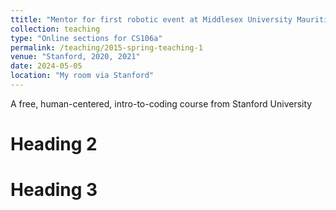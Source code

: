 ```yaml
---
ttitle: "Mentor for first robotic event at Middlesex University Mauritius"
collection: teaching
type: "Online sections for CS106a"
permalink: /teaching/2015-spring-teaching-1
venue: "Stanford, 2020, 2021"
date: 2024-05-05
location: "My room via Stanford"
---
```

A free, human-centered, intro-to-coding course from Stanford University

Heading 2
======

Heading 3
======
